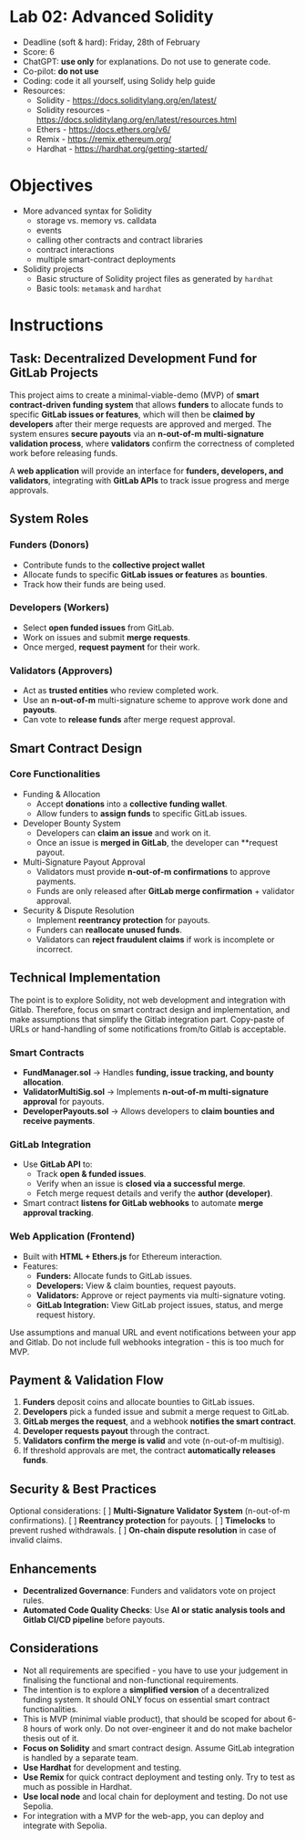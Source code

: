 # Lab 02: Advanced Solidity

* Deadline (soft & hard): Friday, 28th of February
* Score: 6
* ChatGPT: **use only** for explanations. Do not use to generate code.
* Co-pilot: **do not use**
* Coding: code it all yourself, using Solidy help guide
* Resources:
   * Solidity - https://docs.soliditylang.org/en/latest/
   * Solidity resources - https://docs.soliditylang.org/en/latest/resources.html
   * Ethers - https://docs.ethers.org/v6/
   * Remix - https://remix.ethereum.org/
   * Hardhat - https://hardhat.org/getting-started/


# Objectives

* More advanced syntax for Solidity
   * storage vs. memory vs. calldata
   * events
   * calling other contracts and contract libraries
   * contract interactions
   * multiple smart-contract deployments
* Solidity projects
   * Basic structure of Solidity project files as generated by `hardhat`
   * Basic tools: `metamask` and `hardhat`



# Instructions

## Task: Decentralized Development Fund for GitLab Projects

This project aims to create a minimal-viable-demo (MVP) of **smart contract-driven funding system** that allows **funders** to allocate funds to specific **GitLab issues or features**, which will then be **claimed by developers** after their merge requests are approved and merged. The system ensures **secure payouts** via an **n-out-of-m multi-signature validation process**, where **validators** confirm the correctness of completed work before releasing funds.

A **web application** will provide an interface for **funders, developers, and validators**, integrating with **GitLab APIs** to track issue progress and merge approvals.



## System Roles

### Funders (Donors)

- Contribute funds to the **collective project wallet**
- Allocate funds to specific **GitLab issues or features** as **bounties**.
- Track how their funds are being used.

### Developers (Workers)

- Select **open funded issues** from GitLab.
- Work on issues and submit **merge requests**.
- Once merged, **request payment** for their work.


### Validators (Approvers)

- Act as **trusted entities** who review completed work.
- Use an **n-out-of-m** multi-signature scheme to approve work done and **payouts**.
- Can vote to **release funds** after merge request approval.



## Smart Contract Design

### Core Functionalities

* Funding & Allocation
   - Accept **donations** into a **collective funding wallet**.
   - Allow funders to **assign funds** to specific GitLab issues.
* Developer Bounty System
   - Developers can **claim an issue** and work on it.
   - Once an issue is **merged in GitLab**, the developer can **request payout.
* Multi-Signature Payout Approval
   - Validators must provide **n-out-of-m confirmations** to approve payments.
   - Funds are only released after **GitLab merge confirmation** + validator approval.
* Security & Dispute Resolution
   - Implement **reentrancy protection** for payouts.
   - Funders can **reallocate unused funds**.
   - Validators can **reject fraudulent claims** if work is incomplete or incorrect.



## Technical Implementation

The point is to explore Solidity, not web development and integration with Gitlab. Therefore, focus on smart contract design and implementation, and make assumptions that simplify the Gitlab integration part. Copy-paste of URLs or hand-handling of some notifications from/to Gitlab is acceptable.

### Smart Contracts
- **FundManager.sol** → Handles **funding, issue tracking, and bounty allocation**.
- **ValidatorMultiSig.sol** → Implements **n-out-of-m multi-signature approval** for payouts.
- **DeveloperPayouts.sol** → Allows developers to **claim bounties and receive payments**.

### GitLab Integration
- Use **GitLab API** to:
  - Track **open & funded issues**.
  - Verify when an issue is **closed via a successful merge**.
  - Fetch merge request details and verify the **author (developer)**.
- Smart contract **listens for GitLab webhooks** to automate **merge approval tracking**.

### Web Application (Frontend)
- Built with **HTML + Ethers.js** for Ethereum interaction.
- Features:
  - **Funders:** Allocate funds to GitLab issues.
  - **Developers:** View & claim bounties, request payouts.
  - **Validators:** Approve or reject payments via multi-signature voting.
  - **GitLab Integration:** View GitLab project issues, status, and merge request history.

Use assumptions and manual URL and event notifications between your app and Gitlab. Do not include full webhooks integration - this is too much for MVP.

## Payment & Validation Flow

1. **Funders** deposit coins and allocate bounties to GitLab issues.
2. **Developers** pick a funded issue and submit a merge request to GitLab.
3. **GitLab merges the request**, and a webhook **notifies the smart contract**.
4. **Developer requests payout** through the contract.
5. **Validators confirm the merge is valid** and vote (n-out-of-m multisig).
6. If threshold approvals are met, the contract **automatically releases funds**.


## Security & Best Practices

Optional considerations:
[ ] **Multi-Signature Validator System** (n-out-of-m confirmations).
[ ] **Reentrancy protection** for payouts.
[ ] **Timelocks** to prevent rushed withdrawals.
[ ] **On-chain dispute resolution** in case of invalid claims.



## Enhancements

- **Decentralized Governance**: Funders and validators vote on project rules.
- **Automated Code Quality Checks**: Use **AI or static analysis tools and Gitlab CI/CD pipeline** before payouts.



## Considerations

* Not all requirements are specified - you have to use your judgement in finalising the functional and non-functional requirements. 
* The intention is to explore a **simplified version** of a decentralized funding system. It should ONLY focus on essential smart contract functionalities.
* This is MVP (minimal viable product), that should be scoped for about 6-8 hours of work only. Do not over-engineer it and do not make bachelor thesis out of it.
* **Focus on Solidity** and smart contract design. Assume GitLab integration is handled by a separate team.
* **Use Hardhat** for development and testing.
* **Use Remix** for quick contract deployment and testing only. Try to test as much as possible in Hardhat.
* **Use local node** and local chain for deployment and testing. Do not use Sepolia.
* For integration with a MVP for the web-app, you can deploy and integrate with Sepolia.
